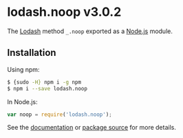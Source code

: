 # lodash.noop v3.0.2

The [Lodash](https://lodash.com/) method `_.noop` exported as a [Node.js](https://nodejs.org/) module.

## Installation

Using npm:
```bash
$ {sudo -H} npm i -g npm
$ npm i --save lodash.noop
```

In Node.js:
```js
var noop = require('lodash.noop');
```

See the [documentation](https://lodash.com/docs#noop) or [package source](https://github.com/lodash/lodash/blob/3.0.2-npm-packages/lodash.noop) for more details.
